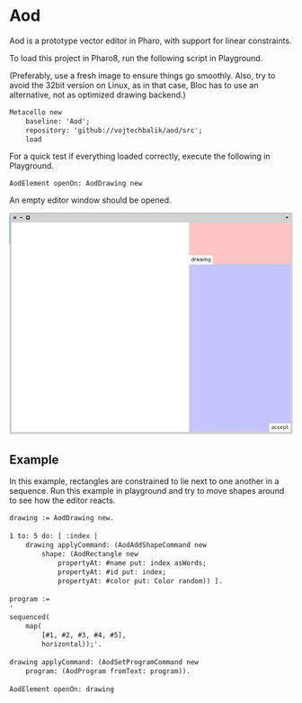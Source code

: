 # Aod

Aod is a prototype vector editor in Pharo, with support for linear constraints.

To load this project in Pharo8, run the following script in Playground. 

(Preferably, use a fresh image to ensure things go smoothly. Also, try to avoid the 32bit version on Linux, as in that case, Bloc has to use an alternative, not as optimized drawing backend.)
```
Metacello new 
	baseline: 'Aod';
	repository: 'github://vojtechbalik/aod/src';
	load
```

For a quick test if everything loaded correctly, execute the following in Playground.
```
AodElement openOn: AodDrawing new
```
An empty editor window should be opened.


![](empty_editor_window.png)

## Example
In this example, rectangles are constrained to lie next to one another in a sequence.
Run this example in playground and try to move shapes around to see how the editor reacts.

```
drawing := AodDrawing new.

1 to: 5 do: [ :index |
	drawing applyCommand: (AodAddShapeCommand new
		shape: (AodRectangle new
			propertyAt: #name put: index asWords;
			propertyAt: #id put: index;
			propertyAt: #color put: Color random)) ].

program :=
'
sequenced(
	map(
		[#1, #2, #3, #4, #5],
		horizontal));'.

drawing applyCommand: (AodSetProgramCommand new
	program: (AodProgram fromText: program)).

AodElement openOn: drawing
```